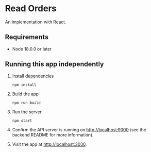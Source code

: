 # Read Orders

An implementation with React.

## Requirements

- Node 18.0.0 or later

## Running this app independently

1. Install dependencies

    ```
    npm install
    ```

3. Build the app

    ```
    npm run build
    ```
4. Run the server

    ```
    npm start
    ```
5. Confirm the API server is running on [http://localhost:9000](http://localhost:9000) (see the backend README for more information).

6. Visit the app at [http://localhost:3000](http://localhost:3000).
